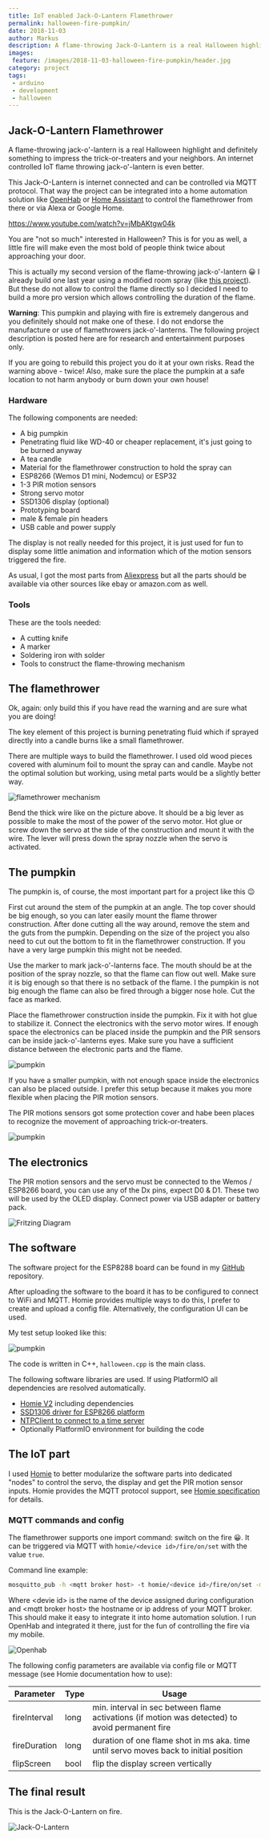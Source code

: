 ```yaml
---
title: IoT enabled Jack-O-Lantern Flamethrower
permalink: halloween-fire-pumpkin/
date: 2018-11-03
author: Markus
description: A flame-throwing Jack-O-Lantern is a real Halloween highlight and definitely something to impress the trick-or-treaters and your neighbors. An internet controlled IoT flame throwing Jack-O-Lantern is even better.
images:
 feature: /images/2018-11-03-halloween-fire-pumpkin/header.jpg
category: project
tags:
 - arduino
 - development
 - halloween
---
```


## Jack-O-Lantern Flamethrower

A flame-throwing jack-o'-lantern is a real Halloween highlight and definitely something to impress the trick-or-treaters and your neighbors. An internet controlled IoT flame throwing jack-o'-lantern is even better.

This Jack-O-Lantern is internet connected and can be controlled via MQTT protocol. That way the project can be integrated into a home automation solution like [OpenHab](https://www.openhab.org) or [Home Assistant](https://www.home-assistant.io) to control the flamethrower from there or via Alexa or Google Home.

https://www.youtube.com/watch?v=jMbAKtgw04k

You are "not so much" interested in Halloween? This is for you as well, a little fire will make even the most bold of people think twice about approaching your door.

This is actually my second version of the flame-throwing jack-o'-lantern 😀 I already build one last year using a modified room spray (like [this project](https://www.hackster.io/Dlbates/iot-flaming-and-talking-pumpkin-using-aws-and-esp8266-49934f)). But these do not allow to control the flame directly so I decided I need to build a more pro version which allows controlling the duration of the flame.

**Warning**: This pumpkin and playing with fire is extremely dangerous and you definitely should not make one of these. I do not endorse the manufacture or use of flamethrowers jack-o'-lanterns. The following project description is posted here are for research and entertainment purposes only.

If you are going to rebuild this project you do it at your own risks. Read the warning above - twice! Also, make sure the place the pumpkin at a safe location to not harm anybody or burn down your own house!

### Hardware

The following components are needed:

- A big pumpkin
- Penetrating fluid like WD-40 or cheaper replacement, it's just going to be burned anyway
- A tea candle
- Material for the flamethrower construction to hold the spray can
- ESP8266 (Wemos D1 mini, Nodemcu) or ESP32
- 1-3 PIR motion sensors
- Strong servo motor
- SSD1306 display (optional)
- Prototyping board
- male & female pin headers
- USB cable and power supply

The display is not really needed for this project, it is just used for fun to display some little animation and information which of the motion sensors triggered the fire.

As usual, I got the most parts from [Aliexpress](https://www.aliexpress.com) but all the parts should be available via other sources like ebay or amazon.com as well.

### Tools

These are the tools needed:

- A cutting knife
- A marker
- Soldering iron with solder
- Tools to construct the flame-throwing mechanism

## The flamethrower

Ok, again: only build this if you have read the warning and are sure what you are doing!

The key element of this project is burning penetrating fluid which if sprayed directly into a candle burns like a small flamethrower.

There are multiple ways to build the flamethrower. I used old wood pieces covered with aluminum foil to mount the spray can and candle. Maybe not the optimal solution but working, using metal parts would be a slightly better way.

![flamethrower mechanism](/images/2018-11-03-halloween-fire-pumpkin/fire-1.jpg)

Bend the thick wire like on the picture above. It should be a big lever as possible to make the most of the power of the servo motor. Hot glue or screw down the servo at the side of the construction and mount it with the wire. The lever will press down the spray nozzle when the servo is activated.

## The pumpkin

The pumpkin is, of course, the most important part for a project like this 😉

First cut around the stem of the pumpkin at an angle. The top cover should be big enough, so you can later easily mount the flame thrower construction. After done cutting all the way around, remove the stem and the guts from the pumpkin. Depending on the size of the project you also need to cut out the bottom to fit in the flamethrower construction. If you have a very large pumpkin this might not be needed.

Use the marker to mark jack-o'-lanterns face. The mouth should be at the position of the spray nozzle, so that the flame can flow out well. Make sure it is big enough so that there is no setback of the flame. I the pumpkin is not big enough the flame can also be fired through a bigger nose hole. Cut the face as marked.

Place the flamethrower construction inside the pumpkin. Fix it with hot glue to stabilize it. Connect the electronics with the servo motor wires. If enough space the electronics can be placed inside the pumpkin and the PIR sensors can be inside jack-o'-lanterns eyes. Make sure you have a sufficient distance between the electronic parts and the flame.

![pumpkin](/images/2018-11-03-halloween-fire-pumpkin/fire-2.jpg)

If you have a smaller pumpkin, with not enough space inside the electronics can also be placed outside. I prefer this setup because it makes you more flexible when placing the PIR motion sensors.

The PIR motions sensors got some protection cover and habe been places to recognize the movement of approaching trick-or-treaters.

![pumpkin](/images/2018-11-03-halloween-fire-pumpkin/fire-4.jpg)

## The electronics

The PIR motion sensors and the servo must be connected to the Wemos / ESP8266 board, you can use any of the Dx pins, expect D0 & D1. These two will be used by the OLED display. Connect power via USB adapter or battery pack.

![Fritzing Diagram](/images/2018-11-03-halloween-fire-pumpkin/fritzing.png)

## The software

The software project for the ESP8288 board can be found in my [GitHub](https://github.com/mhaack/halloween-pumpkin-fire) repository.

<github-badge repo="mhaack/halloween-pumpkin-fire"></github-badge>

After uploading the software to the board it has to be configured to connect to WiFi and MQTT. Homie provides multiple ways to do this, I prefer to create and upload a config file. Alternatively, the configuration UI can be used.

My test setup looked like this:

![pumpkin](/images/2018-11-03-halloween-fire-pumpkin/fire-3.jpg)

The code is written in C++, `halloween.cpp` is the main class.

The following software libraries are used. If using PlatformIO all dependencies are resolved automatically.

- [Homie V2](https://github.com/marvinroger/homie-esp8266) including dependencies
- [SSD1306 driver for ESP8266 platform](https://github.com/squix78/esp8266-oled-ssd1306)
- [NTPClient to connect to a time server](https://github.com/arduino-libraries/NTPClient)
- Optionally PlatformIO environment for building the code

## The IoT part

I used [Homie](https://github.com/marvinroger/homie-esp8266) to better modularize the software parts into dedicated "nodes" to control the servo, the display and get the PIR motion sensor inputs. Homie provides the MQTT protocol support, see [Homie specification](https://git.io/homieiot) for details.

### MQTT commands and config

The flamethrower supports one import command: switch on the fire 😀. It can be triggered via MQTT with `homie/<device id>/fire/on/set` with the value `true`.

Command line example:

```bash
mosquitto_pub -h <mqtt broker host> -t homie/<device id>/fire/on/set -m true
```

Where &lt;devie id&gt; is the name of the device assigned during configuration and &lt;mqtt broker host&gt; the hostname or ip address of your MQTT broker. This should make it easy to integrate it into home automation solution. I run OpenHab and integrated it there, just for the fun of controlling the fire via my mobile.

![Openhab](/images/2018-11-03-halloween-fire-pumpkin/openhab.jpg)

The following config parameters are available via config file or MQTT message (see Homie documentation how to use):

| Parameter    | Type | Usage                                                                                           |
| ------------ | ---- | ----------------------------------------------------------------------------------------------- |
| fireInterval | long | min. interval in sec between flame activations (if motion was detected) to avoid permanent fire |
| fireDuration | long | duration of one flame shot in ms aka. time until servo moves back to initial position           |
| flipScreen   | bool | flip the display screen vertically                                                              |

## The final result

This is the Jack-O-Lantern on fire.

![Jack-O-Lantern](/images/2018-11-03-halloween-fire-pumpkin/pumpkin-fire.jpg)
